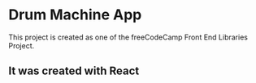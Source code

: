 # Drum Machine App

This project is created as one of the freeCodeCamp Front End Libraries Project.

## It was created with React